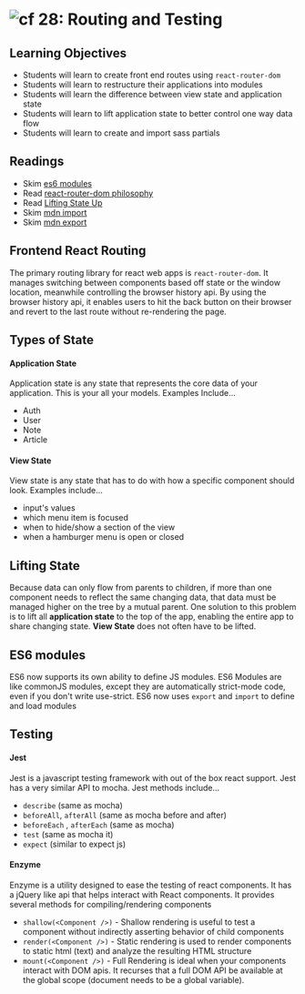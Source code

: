 ![cf](http://i.imgur.com/7v5ASc8.png) 28: Routing and Testing
===

## Learning Objectives
* Students will learn to create front end routes using `react-router-dom`
* Students will learn to restructure their applications into modules
* Students will learn the difference between view state and application state
* Students will learn to lift application state to better control one way data flow
* Students will learn to create and import sass partials

## Readings
* Skim [es6 modules](https://hacks.mozilla.org/2015/08/es6-in-depth-modules/)
* Read [react-router-dom philosophy](https://reacttraining.com/react-router/web/guides/philosophy)
* Read [Lifting State Up](https://facebook.github.io/react/docs/lifting-state-up.html)
* Skim [mdn import](https://developer.mozilla.org/en-US/docs/Web/JavaScript/Reference/Statements/import)
* Skim [mdn export](https://developer.mozilla.org/en-US/docs/Web/JavaScript/Reference/Statements/export)

## Frontend React Routing
The primary routing library for react web apps is `react-router-dom`. It manages switching between components based off state or the window location, meanwhile controlling the browser history api. By using the browser history api, it enables users to hit the back button on their browser and revert to the last route without re-rendering the page.

## Types of State
#### Application State
Application state is any state that represents the core data of your application. This is your all your models. Examples Include...  
* Auth
* User
* Note
* Article

#### View State
View state is any state that has to do with how a specific component should look. Examples include...  
* input's values
* which menu item is focused
* when to hide/show a section of the view
* when  a hamburger menu is open or closed

## Lifting State
Because data can only flow from parents to children, if more than one component needs to reflect the same changing data, that data must be managed higher on the tree by a mutual parent. One solution to this problem is to lift all **application state** to the top of the app, enabling the entire app to share changing state. **View State** does not often have to be lifted.

## ES6 modules
ES6 now supports its own ability to define JS modules. ES6 Modules are like commonJS modules, except they are automatically strict-mode code, even if you don't write use-strict. ES6 now uses `export` and `import` to define and load modules

## Testing
#### Jest
Jest is a javascript testing framework with out of the box react support. Jest has a very similar API to mocha. Jest methods include...  
* `describe` (same as mocha)
* `beforeAll`, `afterAll` (same as mocha before and after)
* `beforeEach` , `afterEach` (same as mocha)
* `test` (same as mocha it)
* `expect` (similar to expect js)

#### Enzyme
Enzyme is a utility designed to ease the testing of react components. It has a jQuery like api that helps interact with React components. It provides several methods for compiling/rendering components
* `shallow(<Component />)` - Shallow rendering is useful to test a component without indirectly asserting behavior of child components
* `render(<Component />)` - Static rendering is used to render components to static html (text) and analyze the resulting HTML structure
* `mount(<Component />)` - Full Rendering is ideal when your components interact with DOM apis. It recurses that a full DOM API be available at the global scope (document needs to be a global variable).
